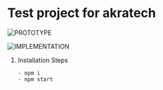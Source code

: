 # Test project for akratech


![PROTOTYPE](https://github.com/henokxv/akratechmern/blob/master/prototype.png)


![IMPLEMENTATION](https://github.com/henokxv/akratechmern/blob/master/implementation.png)

<ol>

<li> Installation Steps </li>

    - npm i
    - npm start


</ol>
